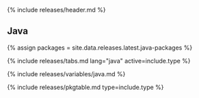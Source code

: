 {% include releases/header.md %}

## Java

{% assign packages = site.data.releases.latest.java-packages %}

{% include releases/tabs.md lang="java" active=include.type %}

{% include releases/variables/java.md %}

{% include releases/pkgtable.md type=include.type %}
